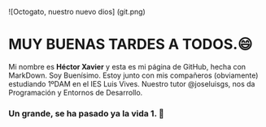 ![Octogato, nuestro nuevo dios] (git.png)
# MUY BUENAS TARDES A TODOS.😄
  Mi nombre es **Héctor Xavier** y esta es mi página de GitHub, hecha con MarkDown. Soy Buenísimo.
 Estoy junto con mis compañeros (obviamente) estudiando 1ºDAM en el IES Luis Vives.
 Nuestro tutor @joseluisgs, nos da Programación y Entornos de Desarrollo. 
 ### Un grande, se ha pasado ya la vida 1. 👺
  
<!--
**XavierSinPiernas/XavierSinPiernas** is a ✨ _special_ ✨ repository because its `README.md` (this file) appears on your GitHub profile.

Here are some ideas to get you started:

- 🔭 I’m currently working on ...
- 🌱 I’m currently learning ...
- 👯 I’m looking to collaborate on ...
- 🤔 I’m looking for help with ...
- 💬 Ask me about ...
- 📫 How to reach me: ...
- 😄 Pronouns: ...
- ⚡ Fun fact: ...
-->
